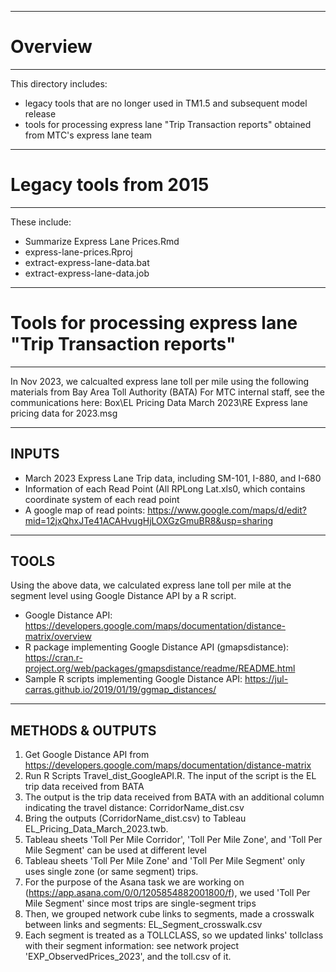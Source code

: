 --------------------
# Overview
-------------------

This directory includes: 
- legacy tools that are no longer used in TM1.5 and subsequent model release
- tools for processing express lane "Trip Transaction reports" obtained from MTC's express lane team

--------------------
# Legacy tools from 2015
-------------------
These include:
* Summarize Express Lane Prices.Rmd
* express-lane-prices.Rproj
* extract-express-lane-data.bat
* extract-express-lane-data.job

--------------------
# Tools for processing express lane "Trip Transaction reports"
--------------------
In Nov 2023, we calcualted express lane toll per mile using the following materials from Bay Area Toll Authority (BATA)
For MTC internal staff, see the communications here: Box\EL Pricing Data March 2023\RE Express lane pricing data for 2023.msg

--------------------
INPUTS
--------------------
- March 2023 Express Lane Trip data, including SM-101, I-880, and I-680
- Information of each Read Point (All RPLong Lat.xls0, which contains coordinate system of each read point
- A google map of read points: https://www.google.com/maps/d/edit?mid=12jxQhxJTe41ACAHvugHjLOXGzGmuBR8&usp=sharing

--------------------
TOOLS
--------------------
Using the above data, we calculated express lane toll per mile at the segment level using Google Distance API by a R script.
- Google Distance API: https://developers.google.com/maps/documentation/distance-matrix/overview
- R package implementing Google Distance API (gmapsdistance): https://cran.r-project.org/web/packages/gmapsdistance/readme/README.html
- Sample R scripts implementing Google Distance API: https://jul-carras.github.io/2019/01/19/ggmap_distances/

--------------------
METHODS & OUTPUTS
--------------------
1. Get Google Distance API from https://developers.google.com/maps/documentation/distance-matrix
2. Run R Scripts Travel_dist_GoogleAPI.R. The input of the script is the EL trip data received from BATA
3. The output is the trip data received from BATA with an additional column indicating the travel distance: CorridorName_dist.csv
4. Bring the outputs (CorridorName_dist.csv) to Tableau EL_Pricing_Data_March_2023.twb. 
5. Tableau sheets 'Toll Per Mile Corridor', 'Toll Per Mile Zone', and 'Toll Per Mile Segment' can be used at different level
6. Tableau sheets 'Toll Per Mile Zone' and 'Toll Per Mile Segment' only uses single zone (or same segment) trips.
7. For the purpose of the Asana task we are working on (https://app.asana.com/0/0/1205854882001800/f), we used 'Toll Per Mile Segment' since most trips are single-segment trips
8. Then, we grouped network cube links to segments, made a crosswalk between links and segments: EL_Segment_crosswalk.csv
9. Each segment is treated as a TOLLCLASS, so we updated links' tollclass with their segment information: see network project 'EXP_ObservedPrices_2023', and the toll.csv of it.

